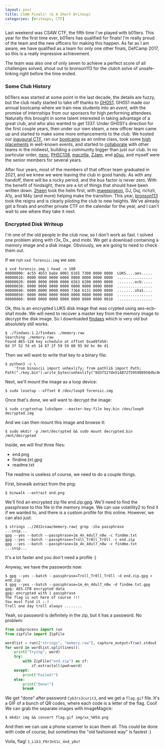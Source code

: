 ```yaml
---
layout: post
title: CSAW Finals! (& A Short Writeup)
categories: [Writeups, CTF]
---
```


Last weekend was CSAW CTF, the fifth time I've played with b01lers. This year for the
first time ever, b01lers has qualified for finals! I'm really proud of the team and the
new officers for making this happen. As far as I am aware, we have qualified as a team
for only one other finals, DefCamp 2017, so this is a really impressive achievement.

The team was also one of only seven to achieve a perfect score of all challenges solved,
shout out to bronson113 for the clutch solve of unsafe-linking right before the time
ended.

### Some Club History

b01lers was started at some point in the last decade, the details are fuzzy, but the
club really started to take off thanks to [GH0S1](https://gh0s1.com/). GH0S1 made our
annual bootcamp where we train new students into an *event*, with the promise of
internships from our sponsors for high performing attendees. Naturally this brought in
some talent interested in taking advantage of a great club, and who also wanted to get
1337. Under GH0S1's direction for the first couple years, then under our own steam, a
new officer team came up and started to make some more enhancements to the club. We
hosted our [inaugural CTF](https://ctftime.org/event/974), ran our
[bootcamp](https://github.com/b01lers/bootcamp-training-2020) as an online class, took 
some [high placements](https://ctftime.org/team/11464) in well-known events, and started to
[collaborate](https://twitter.com/b01lers/status/1383919606042038276?s=20&t=L8S_8zr7G9c-62lQpN3XQg)
with other teams in the midwest, building a community bigger than just our club. In no
particular order, [nsnc](https://github.com/nbanmp), [PHSC138](https://github.com/PHSC138),
[maczilla](https://github.com/Connor-McMillin), [ZJam](https://github.com/ZimSec),
and [a0su](https://github.com/A0su), and myself were the senior members for several
years.

After four years, most of the members of that officer team graduated in 2021, and we
knew we were leaving the club in good hands. As with any handoff, there will be a rocky
period, and the bus factor is never zero. With the benefit of hindsight, there are a lot
of things that should have been written down. [2heen](https://github.com/2heen) took the
helm first, with [mweepigeon](https://www.andrewfhou.com/), DJ, Duj, richzli, A1y, and
M4y (and more) helping make the transition. This year,
[bronson113](https://github.com/bronson113) took the reigns and is clearly piloting the
club to new heights. We've already got a finals and another private CTF on the calendar
for the year, and I can't wait to see where they take it next.

### Encrypted Disk Writeup

I'm one of the old people in the club now, so I don't work as fast. I solved one problem
along with r3x, Dx., and mobi. We get a download containing a memory image and a disk
image. Obviously, we are going to need to check them out.

If we run `xxd forensic.img` we see:

```
$ xxd forensic.img | head -n 100
00000000: 4c55 4b53 babe 0001 6165 7300 0000 0000  LUKS....aes.....
00000010: 0000 0000 0000 0000 0000 0000 0000 0000  ................
00000020: 0000 0000 0000 0000 6563 6200 0000 0000  ........ecb.....
00000030: 0000 0000 0000 0000 0000 0000 0000 0000  ................
00000040: 0000 0000 0000 0000 7368 6131 0000 0000  ........sha1....
00000050: 0000 0000 0000 0000 0000 0000 0000 0000  ................
00000060: 0000 0000 0000 0000 0000 0800 0000 0010  ................
```

Ok, this is an encrypted LUKS disk image that was crypted using aes-ecb-sha1 mode. We
will need to recover a master key from the memory image to decrypt the disk image. So I
downloaded [findaes](https://sourceforge.net/projects/findaes/) which is very old
but absolutely still works.

```
$ ./findaes-1.2/findaes ./memory.raw 
Searching ./memory.raw
Found AES-128 key schedule at offset 0xad9f450: 
8d 3f 52 7d e5 14 87 2f 59 59 08 95 8d bc 0e d1
```

Then we will want to write that key to a binary file:


```
$ python3 -c \
	'from binascii import unhexlify; from pathlib import Path; Path("./key.bin").write_bytes(unhexlify("8d3f527de514872f595908958dbc0ed1"))'
```

Next, we'll mount the image as a loop device:

```
$ sudo losetup --offset 0 /dev/loop9 forensic.img
```

Once that's done, we will want to decrypt the image:


```
$ sudo cryptsetup luksOpen --master-key-file key.bin /dev/loop9 decrypted.img
```

And we can then mount this image and browse it:

```
$ sudo mkdir -p /mnt/decrypted && sudo mount decrypted.bin /mnt/decrypted
```

Inside, we will find three files:

* end.png
* findme.txt.gpg
* readme.txt

The readme is useless of course, we need to do a couple things.

First, binwalk extract from the png:

```
$ binwalk --extract end.png
```

We'll find an encrypted zip file end.zip.gpg. We'll need to find the passphrase to this
file in the memory image. We can use volatility2 to find it if we wanted to, and there is
a custom profile for this online. However, we can also just:

```
$ strings ../2022csaw/memory.raw| grep -iha passphrase
...snip...
gpg --yes --batch --passphrase=1m_4n_4dul7_n0w -c findme.txt
gpg --yes --batch --passphrase=Troll_Tr0ll_TrOll -c end.zip
gpg --yes --batch --passphrase=1m_4n_4dul7_n0w -c findme.txt
...snip...
```

It's a lot faster and you don't need a profile :)

Anyway, we have the passwords now:

```
$ gpg --yes --batch --passphrase=Troll_Tr0ll_TrOll -d end.zip.gpg > end.zip
$ gpg --yes --batch --passphrase=1m_4n_4dul7_n0w -d findme.txt.gpg 
gpg: AES.CFB encrypted data
gpg: encrypted with 1 passphrase
The flag is not here of course !!!
You must find it :-)
Troll one day troll always ........
```

Yeah, so password is definitely in the zip, but it has a password. No problem:


```python
from subprocess import run
from zipfile import ZipFile

wordlist = run(["strings", "memory.raw"], capture_output=True).stdout
for word in wordlist.splitlines():
    print("Trying", word)
    try:
        with ZipFile("end.zip") as zf:
            zf.extractall(pwd=word)
    except:
        print("Failed!")
    else:
        print("Done!")
        break

```

We get "done" after password `Cyb3rs3curit3`, and we get a `flag.gif` file. It's a GIF
of a bunch of QR codes, where each code is a letter of the flag. Cool! We can grab the
separate images with ImageMagick:

```
$ mkdir img && convert flag.gif img/xx_%05d.png
```

And then we can use a phone scanner to scan them all. This could be done with code of
course, but sometimes the "old fashioned way" is fastest :)

Voila, flag! `1_Lik3_F0r3nS1c_4nd_y0u?`